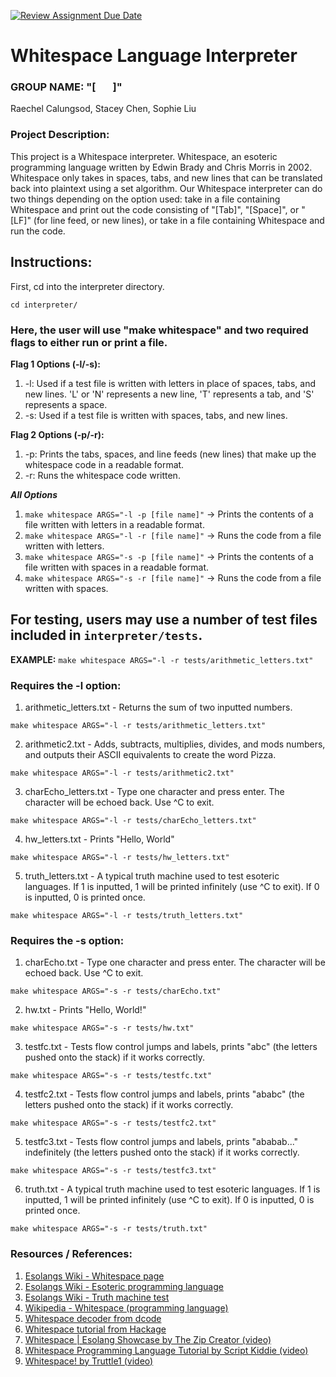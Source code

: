 [![Review Assignment Due Date](https://classroom.github.com/assets/deadline-readme-button-22041afd0340ce965d47ae6ef1cefeee28c7c493a6346c4f15d667ab976d596c.svg)](https://classroom.github.com/a/am3xLbu5)

# Whitespace Language Interpreter
 
### GROUP NAME: "[&nbsp;&nbsp;&nbsp;&nbsp;&nbsp;&nbsp;&nbsp;]"

Raechel Calungsod, Stacey Chen, Sophie Liu
       
### Project Description:
This project is a Whitespace interpreter. Whitespace, an esoteric programming language written 
by Edwin Brady and Chris Morris in 2002. Whitespace only takes in spaces, tabs, and new lines
that can be translated back into plaintext using a set algorithm. Our Whitespace interpreter
can do two things depending on the option used: take in a file containing Whitespace and print 
out the code consisting of "[Tab]", "[Space]", or "[LF]" (for line feed, or new lines), or take 
in a file containing Whitespace and run the code.
  
## Instructions:

First, cd into the interpreter directory.

```shell
cd interpreter/
```

### Here, the user will use "make whitespace" and two required flags to either run or print a file.

**Flag 1 Options (-l/-s):**
1. -l: Used if a test file is written with letters in place of spaces, tabs, and new lines. 'L' or 'N' represents a new line, 'T' represents a tab, and 'S' represents a space.
2. -s: Used if a test file is written with spaces, tabs, and new lines.

**Flag 2 Options (-p/-r):**
1. -p: Prints the tabs, spaces, and line feeds (new lines) that make up the whitespace code in a readable format.
2. -r: Runs the whitespace code written.

***All Options***
1. `make whitespace ARGS="-l -p [file name]"` -> Prints the contents of a file written with letters in a readable format.
2. `make whitespace ARGS="-l -r [file name]"` -> Runs the code from a file written with letters.
3. `make whitespace ARGS="-s -p [file name]"` -> Prints the contents of a file written with spaces in a readable format.
4. `make whitespace ARGS="-s -r [file name]"` -> Runs the code from a file written with spaces.

## For testing, users may use a number of test files included in `interpreter/tests`.
**EXAMPLE:** `make whitespace ARGS="-l -r tests/arithmetic_letters.txt"`

### Requires the -l option:
1. arithmetic_letters.txt - Returns the sum of two inputted numbers.
```shell
make whitespace ARGS="-l -r tests/arithmetic_letters.txt"
```
2. arithmetic2.txt - Adds, subtracts, multiplies, divides, and mods numbers, and outputs their ASCII equivalents to create the word Pizza.
```shell
make whitespace ARGS="-l -r tests/arithmetic2.txt"
```
3. charEcho_letters.txt - Type one character and press enter. The character will be echoed back. Use ^C to exit.
```shell
make whitespace ARGS="-l -r tests/charEcho_letters.txt"
```
4. hw_letters.txt -  Prints "Hello, World"
```shell
make whitespace ARGS="-l -r tests/hw_letters.txt"
```
5. truth_letters.txt - A typical truth machine used to test esoteric languages. If 1 is inputted, 1 will be printed infinitely (use ^C to exit). If 0 is inputted, 0 is printed once.
```shell
make whitespace ARGS="-l -r tests/truth_letters.txt"  
```

### Requires the -s option:
1. charEcho.txt - Type one character and press enter. The character will be echoed back. Use ^C to exit.
```shell
make whitespace ARGS="-s -r tests/charEcho.txt"
```
2. hw.txt - Prints "Hello, World!"
```shell
make whitespace ARGS="-s -r tests/hw.txt"
```
3. testfc.txt - Tests flow control jumps and labels, prints "abc" (the letters pushed onto the stack) if it works correctly.
```shell
make whitespace ARGS="-s -r tests/testfc.txt"
```
4. testfc2.txt - Tests flow control jumps and labels, prints "ababc" (the letters pushed onto the stack) if it works correctly.
```shell
make whitespace ARGS="-s -r tests/testfc2.txt"
```
5. testfc3.txt - Tests flow control jumps and labels, prints "ababab..." indefinitely (the letters pushed onto the stack) if it works correctly.
```shell
make whitespace ARGS="-s -r tests/testfc3.txt"
```
6. truth.txt - A typical truth machine used to test esoteric languages. If 1 is inputted, 1 will be printed infinitely (use ^C to exit). If 0 is inputted, 0 is printed once.
```shell
make whitespace ARGS="-s -r tests/truth.txt"  
```

### Resources / References:

1. [Esolangs Wiki - Whitespace page](https://esolangs.org/wiki/Whitespace)
2. [Esolangs Wiki - Esoteric programming language](https://esolangs.org/wiki/Esoteric_programming_language)
3. [Esolangs Wiki - Truth machine test](https://esolangs.org/wiki/Truth-machine)
4. [Wikipedia - Whitespace (programming language)](https://en.wikipedia.org/wiki/Whitespace_(programming_language))
5. [Whitespace decoder from dcode](https://www.dcode.fr/whitespace-language)
6. [Whitespace tutorial from Hackage](https://hackage.haskell.org/package/whitespace-0.4/src/docs/tutorial.html)
7. [Whitespace | Esolang Showcase by The Zip Creator (video)](https://www.youtube.com/watch?v=O406bEHAOcc)
8. [Whitespace Programming Language Tutorial by Script Kiddie (video)](https://www.youtube.com/watch?v=ea7HZ96dwqs)
9. [ Whitespace! by Truttle1 (video)](https://www.youtube.com/watch?v=dIZM68voaY8)

